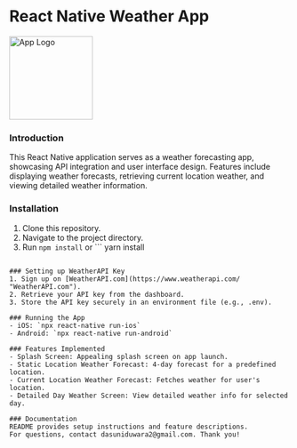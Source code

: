 #  React Native Weather App

[<img src="https://i.postimg.cc/nHFsMVzw/icon.png" alt="App Logo" width="150" height="150">](https://i.postimg.cc/nHFsMVzw/icon.png "App Logo")


### Introduction
This React Native application serves as a weather forecasting app, showcasing API integration and user interface design. Features include displaying weather forecasts, retrieving current location weather, and viewing detailed weather information.

### Installation
1. Clone this repository.
2. Navigate to the project directory.
3. Run ```
npm install
``` or ```
yarn install
``` to install dependencies.

### Setting up WeatherAPI Key
1. Sign up on [WeatherAPI.com](https://www.weatherapi.com/ "WeatherAPI.com").
2. Retrieve your API key from the dashboard.
3. Store the API key securely in an environment file (e.g., .env).

### Running the App
- iOS: `npx react-native run-ios`
- Android: `npx react-native run-android`

### Features Implemented
- Splash Screen: Appealing splash screen on app launch.
- Static Location Weather Forecast: 4-day forecast for a predefined location.
- Current Location Weather Forecast: Fetches weather for user's location.
- Detailed Day Weather Screen: View detailed weather info for selected day.

### Documentation
README provides setup instructions and feature descriptions.
For questions, contact dasuniduwara2@gmail.com. Thank you!
